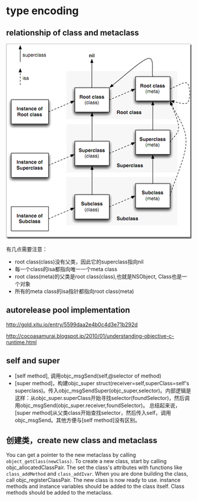 # type encoding

## relationship of class and metaclass
![class and metaclass](images/relation_of_class_metaclass.png)

有几点需要注意：
- root class(class)没有父类，因此它的superclass指向nil
- 每一个class的isa都指向唯一一个meta class
- root class(meta)的父类是root class(class),也就是NSObject, Class也是一个对象
- 所有的meta class的isa指针都指向root class(meta)

## autorelease pool implementation


http://gold.xitu.io/entry/5599daa2e4b0c4d3e71b292d

http://cocoasamurai.blogspot.jp/2010/01/understanding-objective-c-runtime.html

## self and super
- [self method], 调用objc_msgSend(self,@selector of method)
- [super method]，构建objc_super struct(receiver=self,superClass=self's superclass)。传入objc_msgSendSuper(objc_super,selector)。内部逻辑是这样：从objc_super.superClass开始寻找selector(foundSelector)，然后调用objc_msgSend(objc_super.receiver,foundSelector)。
总结起来说，[super method]从父类class开始查找selector，然后传入self，调用objc_msgSend。其他方便与[self method]没有区别。


## 创建类，create new class and metaclass
You can get a pointer to the new metaclass by calling `object_getClass(newClass)`.
To create a new class, start by calling objc_allocatedClassPair. The set the class's attributes with functions like `class_addMethod` and `class_addIvar`. When you are done building the class, call objc_registerClassPair. The new class is now ready to use.
instance methods and instance variables should be added to the class itself. Class methods should be added to the metaclass.
